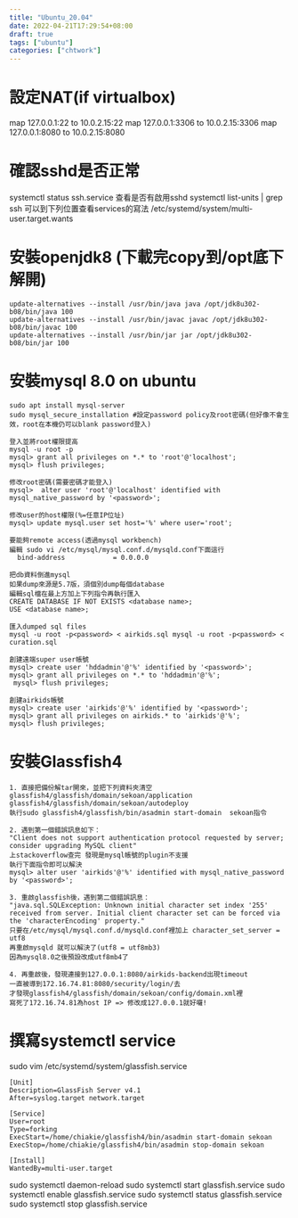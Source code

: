 ```yaml
---
title: "Ubuntu_20.04"
date: 2022-04-21T17:29:54+08:00
draft: true
tags: ["ubuntu"]
categories: ["chtwork"]
---
```


# 設定NAT(if virtualbox)
  map 127.0.0.1:22 to 10.0.2.15:22
  map 127.0.0.1:3306 to 10.0.2.15:3306
  map 127.0.0.1:8080 to 10.0.2.15:8080

# 確認sshd是否正常 
  systemctl status ssh.service
查看是否有啟用sshd
  systemctl list-units | grep ssh
可以到下列位置查看services的寫法
  /etc/systemd/system/multi-user.target.wants

# 安裝openjdk8 (下載完copy到/opt底下解開)
```
update-alternatives --install /usr/bin/java java /opt/jdk8u302-b08/bin/java 100
update-alternatives --install /usr/bin/javac javac /opt/jdk8u302-b08/bin/javac 100
update-alternatives --install /usr/bin/jar jar /opt/jdk8u302-b08/bin/jar 100 
```

# 安裝mysql 8.0 on ubuntu
```
sudo apt install mysql-server
sudo mysql_secure_installation #設定password policy及root密碼(但好像不會生效，root在本機仍可以blank password登入)

登入並將root權限提高
mysql -u root -p
mysql> grant all privileges on *.* to 'root'@'localhost';
mysql> flush privileges;

修改root密碼(需要密碼才能登入)
mysql>  alter user 'root'@'localhost' identified with mysql_native_password by '<password>';

修改user的host權限(%=任意IP位址)
mysql> update mysql.user set host='%' where user='root';

要能夠remote access(透過mysql workbench)
編輯 sudo vi /etc/mysql/mysql.conf.d/mysqld.conf下面這行
  bind-address            = 0.0.0.0

把db資料倒進mysql
如果dump來源是5.7版，須個別dump每個database
編輯sql檔在最上方加上下列指令再執行匯入
CREATE DATABASE IF NOT EXISTS <database name>;
USE <database name>;

匯入dumped sql files
mysql -u root -p<password> < airkids.sql mysql -u root -p<password> < curation.sql

創建遠端super user帳號
mysql> create user 'hddadmin'@'%' identified by '<password>'; 
mysql> grant all privileges on *.* to 'hddadmin'@'%';
 mysql> flush privileges;

創建airkids帳號
mysql> create user 'airkids'@'%' identified by '<password>'; 
mysql> grant all privileges on airkids.* to 'airkids'@'%';
mysql> flush privileges;
```

# 安裝Glassfish4
```
1. 直接把備份解tar開來，並把下列資料夾清空
glassfish4/glassfish/domain/sekoan/application
glassfish4/glassfish/domain/sekoan/autodeploy
執行sudo glassfish4/glassfish/bin/asadmin start-domain  sekoan指令

2. 遇到第一個錯誤訊息如下：
"Client does not support authentication protocol requested by server; consider upgrading MySQL client"
上stackoverflow查完 發現是mysql帳號的plugin不支援
執行下面指令即可以解決
mysql> alter user 'airkids'@'%' identified with mysql_native_password by '<password>';

3. 重啟glassfish後，遇到第二個錯誤訊息：
"java.sql.SQLException: Unknown initial character set index '255' received from server. Initial client character set can be forced via the 'characterEncoding' property."
只要在/etc/mysql/mysql.conf.d/mysqld.conf裡加上 character_set_server = utf8
再重啟mysqld 就可以解決了(utf8 = utf8mb3)
因為mysql8.0之後預設改成utf8mb4了
  
4. 再重啟後，發現連接到127.0.0.1:8080/airkids-backend出現timeout
一直被導到172.16.74.81:8080/security/login/去
才發現glassfish4/glassfish/domain/sekoan/config/domain.xml裡
寫死了172.16.74.81為host IP => 修改成127.0.0.1就好囉!
```

# 撰寫systemctl service
sudo vim /etc/systemd/system/glassfish.service

```
[Unit]
Description=GlassFish Server v4.1
After=syslog.target network.target

[Service]
User=root
Type=forking
ExecStart=/home/chiakie/glassfish4/bin/asadmin start-domain sekoan
ExecStop=/home/chiakie/glassfish4/bin/asadmin stop-domain sekoan

[Install]
WantedBy=multi-user.target
```
sudo systemctl daemon-reload
sudo systemctl start glassfish.service
sudo systemctl enable glassfish.service
sudo systemctl status glassfish.service
sudo systemctl stop glassfish.service

